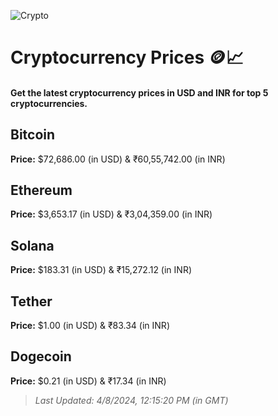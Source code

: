 
![Crypto](https://www.techguide.com.au/wp-content/uploads/2020/11/crypto3.jpeg)

# Cryptocurrency Prices 🪙📈

#### Get the latest cryptocurrency prices in USD and INR for top 5 cryptocurrencies.

## Bitcoin

**Price:** $72,686.00 (in USD) & ₹60,55,742.00 (in INR)

## Ethereum

**Price:** $3,653.17 (in USD) & ₹3,04,359.00 (in INR)

## Solana

**Price:** $183.31 (in USD) & ₹15,272.12 (in INR)

## Tether

**Price:** $1.00 (in USD) & ₹83.34 (in INR)

## Dogecoin

**Price:** $0.21 (in USD) & ₹17.34 (in INR)

> _Last Updated: 4/8/2024, 12:15:20 PM (in GMT)_
